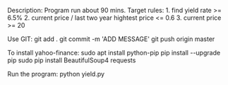 Description:
Program run about 90 mins.
  Target rules:
    1. find yield rate >= 6.5%
    2. current price / last two year hightest price <= 0.6
    3. current price >= 20

Use GIT:
git add .
git commit -m 'ADD MESSAGE'
git push origin master

To install yahoo-finance:
sudo apt install python-pip
pip install --upgrade pip
sudo pip install BeautifulSoup4 requests

Run the program:
python yield.py
